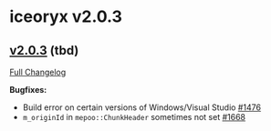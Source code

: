 # iceoryx v2.0.3

## [v2.0.3](https://github.com/eclipse-iceoryx/iceoryx/tree/v2.0.2) (tbd)

[Full Changelog](https://github.com/eclipse-iceoryx/iceoryx/compare/v2.0.2...v2.0.3)

**Bugfixes:**

- Build error on certain versions of Windows/Visual Studio [\#1476](https://github.com/eclipse-iceoryx/iceoryx/issues/1476)
- `m_originId` in `mepoo::ChunkHeader` sometimes not set [\#1668](https://github.com/eclipse-iceoryx/iceoryx/issues/1668)
